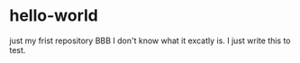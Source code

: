 # hello-world
just my frist repository BBB
I don't know what it excatly is. I just write this to test.
